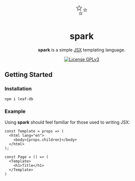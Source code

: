 <div align="center">
  <span style="font-size: 3rem" aria-hidden="true">✨</span>

  <h1>spark</h1>
  <p><b>spark</b> is a simple <a href="https://en.wikipedia.org/wiki/JSX_(JavaScript)">JSX</a> templating language.</p>
</div>

<div align="center">
  <a href="/LICENSE">
    <img alt="License GPLv3" src="https://img.shields.io/badge/license-GPLv3-blue.svg" />
  </a>
</div>

## Getting Started

### Installation

```sh
npm i leaf-db
```

### Example

Using **spark** should feel familiar for those used to writing JSX:

```TSX
const Template = props => (
  <html lang="en">
    <body>{props.children}</body>
  </html>
);

const Page = () => (
  <Template>
    <h1>Title</h1>
  </Template>
)
```